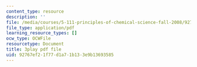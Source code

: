 ```yaml
---
content_type: resource
description: ''
file: /media/courses/5-111-principles-of-chemical-science-fall-2008/92767ef21f77d1a71b133e9b13693585_iWZDVWdtjMY.pdf
file_type: application/pdf
learning_resource_types: []
ocw_type: OCWFile
resourcetype: Document
title: 3play pdf file
uid: 92767ef2-1f77-d1a7-1b13-3e9b13693585
---
```

